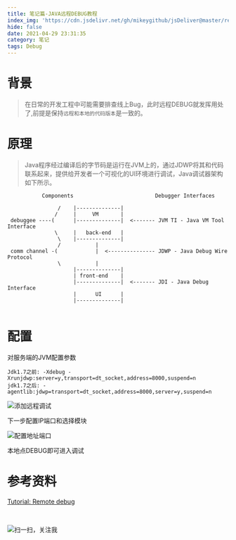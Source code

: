 ```yaml
---
title: 笔记篇-JAVA远程DEBUG教程
index_img: 'https://cdn.jsdelivr.net/gh/mikeygithub/jsDeliver@master/resource/img/debug.jpeg'
hide: false
date: 2021-04-29 23:31:35
category: 笔记
tags: Debug
---
```


# 背景

>在日常的开发工程中可能需要排查线上Bug，此时远程DEBUG就发挥用处了,前提是保持`远程和本地的代码版本`是一致的。

# 原理

> Java程序经过编译后的字节码是运行在JVM上的，通过JDWP将其和代码联系起来，提供给开发者一个可视化的UI环境进行调试，Java调试器架构如下所示。


```text
           Components                          Debugger Interfaces

                /    |--------------|
               /     |     VM       |
 debuggee ----(      |--------------|  <------- JVM TI - Java VM Tool Interface
               \     |   back-end   |
                \    |--------------|
                /           |
 comm channel -(            |  <--------------- JDWP - Java Debug Wire Protocol
                \           |
                     |--------------|
                     | front-end    |
                     |--------------|  <------- JDI - Java Debug Interface
                     |      UI      |
                     |--------------|


```


# 配置

对服务端的JVM配置参数

```
Jdk1.7之前: -Xdebug -Xrunjdwp:server=y,transport=dt_socket,address=8000,suspend=n
jdk1.7之后: -agentlib:jdwp=transport=dt_socket,address=8000,server=y,suspend=n
```

![添加远程调试](https://i.loli.net/2021/04/29/D1AzFu7TsnZikcO.png)


下一步配置IP端口和选择模块

![配置地址端口](https://i.loli.net/2021/04/29/ckGgqCvnxBPLZdM.png)

本地点DEBUG即可进入调试

# 参考资料

[Tutorial: Remote debug](https://www.jetbrains.com/help/idea/tutorial-remote-debug.html)


<br/>


![扫一扫，关注我](https://cdn.jsdelivr.net/gh/mikeygithub/jsDeliver@master/resource/img/wechat.jpg)